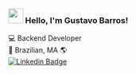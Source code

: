 ### <img src="https://media.giphy.com/media/hvRJCLFzcasrR4ia7z/giphy.gif" width="30px"> Hello, I'm Gustavo Barros!

💻 Backend Developer <br>
🏡 Brazilian, MA 🌎 <br>
[![Linkedin Badge](https://img.shields.io/badge/-Gustavo-6633cc?style=flat-square&logo=Linkedin&logoColor=white&link=https://www.linkedin.com/in/gustavo3g)](https://www.linkedin.com/in/gustavo3g/) 


<!--
**Gustavo3g/Gustavo3g** is a ✨ _special_ ✨ repository because its `README.md` (this file) appears on your GitHub profile.
